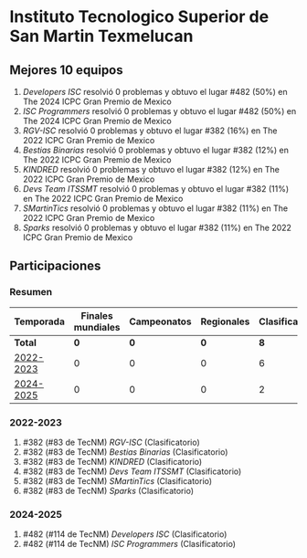 # Instituto Tecnologico Superior de San Martin Texmelucan

## Mejores 10 equipos

1. _Developers ISC_ resolvió 0 problemas y obtuvo el lugar #482 (50%) en The 2024 ICPC Gran Premio de Mexico
1. _ISC Programmers_ resolvió 0 problemas y obtuvo el lugar #482 (50%) en The 2024 ICPC Gran Premio de Mexico
1. _RGV-ISC_ resolvió 0 problemas y obtuvo el lugar #382 (16%) en The 2022 ICPC Gran Premio de Mexico
1. _Bestias Binarias_ resolvió 0 problemas y obtuvo el lugar #382 (12%) en The 2022 ICPC Gran Premio de Mexico
1. _KINDRED_ resolvió 0 problemas y obtuvo el lugar #382 (12%) en The 2022 ICPC Gran Premio de Mexico
1. _Devs Team ITSSMT_ resolvió 0 problemas y obtuvo el lugar #382 (11%) en The 2022 ICPC Gran Premio de Mexico
1. _SMartinTics_ resolvió 0 problemas y obtuvo el lugar #382 (11%) en The 2022 ICPC Gran Premio de Mexico
1. _Sparks_ resolvió 0 problemas y obtuvo el lugar #382 (11%) en The 2022 ICPC Gran Premio de Mexico

## Participaciones

### Resumen

| Temporada | Finales mundiales | Campeonatos | Regionales | Clasificatorios | Equipos |
| --- | --- | --- | --- | --- | --- |
| **Total** | **0** | **0** | **0** | **8** | **8** |
| [2022-2023](#2022-2023) | 0 | 0 | 0 | 6 | 6 |
| [2024-2025](#2024-2025) | 0 | 0 | 0 | 2 | 2 |

### 2022-2023

1. #382 (#83 de TecNM) _RGV-ISC_ (Clasificatorio)
1. #382 (#83 de TecNM) _Bestias Binarias_ (Clasificatorio)
1. #382 (#83 de TecNM) _KINDRED_ (Clasificatorio)
1. #382 (#83 de TecNM) _Devs Team ITSSMT_ (Clasificatorio)
1. #382 (#83 de TecNM) _SMartinTics_ (Clasificatorio)
1. #382 (#83 de TecNM) _Sparks_ (Clasificatorio)

### 2024-2025

1. #482 (#114 de TecNM) _Developers ISC_ (Clasificatorio)
1. #482 (#114 de TecNM) _ISC Programmers_ (Clasificatorio)



